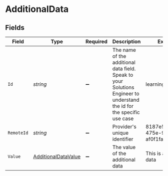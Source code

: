 # AdditionalData


## Fields

| Field                                                                                                                  | Type                                                                                                                   | Required                                                                                                               | Description                                                                                                            | Example                                                                                                                |
| ---------------------------------------------------------------------------------------------------------------------- | ---------------------------------------------------------------------------------------------------------------------- | ---------------------------------------------------------------------------------------------------------------------- | ---------------------------------------------------------------------------------------------------------------------- | ---------------------------------------------------------------------------------------------------------------------- |
| `Id`                                                                                                                   | *string*                                                                                                               | :heavy_minus_sign:                                                                                                     | The name of the additional data field. Speak to your Solutions Engineer to understand the id for the specific use case | learning_outcomes                                                                                                      |
| `RemoteId`                                                                                                             | *string*                                                                                                               | :heavy_minus_sign:                                                                                                     | Provider's unique identifier                                                                                           | 8187e5da-dc77-475e-9949-af0f1fa4e4e3                                                                                   |
| `Value`                                                                                                                | [AdditionalDataValue](../../Models/Components/AdditionalDataValue.md)                                                  | :heavy_minus_sign:                                                                                                     | The value of the additional data                                                                                       | This is additional data                                                                                                |